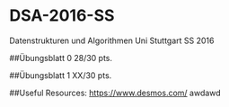 # DSA-2016-SS
Datenstrukturen und Algorithmen Uni Stuttgart SS 2016

##Übungsblatt 0
	28/30 pts.

##Übungsblatt 1
	XX/30 pts.

##Useful Resources:
	https://www.desmos.com/
awdawd
